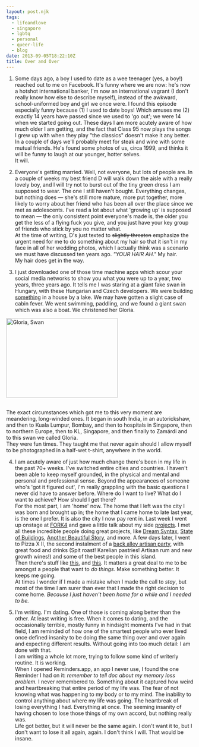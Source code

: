 ```yaml
---
layout: post.njk
tags:
  - lifeandlove
  - singapore
  - lgbtq
  - personal
  - queer-life
  - blog
date: 2013-09-05T18:22:10Z
title: Over and Over
---
```


1. Some days ago, a boy I used to date as a wee teenager (yes, a boy!) reached out to me on Facebook. It's funny where we are now: he's now a hotshot international banker, I'm now an international vagrant (I don't really know how else to describe myself), instead of the awkward, school-uniformed boy and girl we once were. I found this episode especially funny because (1) I used to date boys! Which amuses me (2) exactly 14 years have passed since we used to 'go out'; we were 14 when we started going out. These days I am more acutely aware of how much older I am getting, and the fact that Class 95 now plays the songs I grew up with when they play "the classics" doesn't make it any better. In a couple of days we'll probably meet for steak and wine with some mutual friends. He's found some photos of us, circa 1999, and thinks it will be funny to laugh at our younger, hotter selves.<br />It will.

2. Everyone's getting married. Well, not everyone, but lots of people are. In a couple of weeks my best friend D will walk down the aisle with a really lovely boy, and I will try not to burst out of the tiny green dress I am supposed to wear. The one I still haven't bought. Everything changes, but nothing does — she's still more mature, more put together, more likely to worry about her friend who has been all over the place since we met as adolescents. I've read a lot about what 'growing up' is supposed to mean — the only consistent point everyone's made is, the older you get the less of a flying fuck you give, and you just have your key group of friends who stick by you no matter what.<br />At the time of writing, D's just texted to <s>slightly threaten</s> emphasize the urgent need for me to do something about my hair so that it isn't in my face in all of her wedding photos, which I actually think was a scenario we must have discussed ten years ago. _"YOUR HAIR AH."_ My hair.<br />My hair does get in the way.

3. I just downloaded one of those time machine apps which scour your social media networks to show you what you were up to a year, two years, three years ago. It tells me I was staring at a giant fake swan in Hungary, with these Hungarian and Czech developers. We were building [something](http://photogotchi.com/) in a house by a lake. We may have gotten a slight case of cabin fever. We went swimming, paddling, and we found a giant swan which was also a boat. We christened her Gloria.<br />

<img src="http://res.cloudinary.com/dmchbvarm/image/upload/h_214,w_300/v1456562771/balaton_swan_ahb0xd.png" alt="Gloria, Swan" width="300" height="214" class="alignright size-medium wp-image-898" />

<br />The exact circumstances which got me to this very moment are meandering, long-winded ones. It began in south India, in an autorickshaw, and then to Kuala Lumpur, Bombay, and then to hospitals in Singapore, then to northern Europe, then to KL, Singapore, and then finally to Zamárdi and to this swan we called Gloria.<br />They were fun times. They taught me that never again should I allow myself to be photographed in a half-wet t-shirt, anywhere in the world.

4. I am acutely aware of just how much change there's been in my life in the past 70+ weeks. I've switched entire cities and countries. I haven't been able to keep myself grounded, in the physical and mental and personal and professional sense. Beyond the appearances of someone who's 'got it figured out', I'm really grappling with the basic questions I never did have to answer before. Where do I want to live? What do I want to achieve? How should I get there?<br />For the most part, I am 'home' now. The home that I left was the city I was born and brought up in; the home that I came home to late last year, is the one I prefer. It is also the city I now pay rent in. Last week I went up onstage at [FORK4](https://fork.eventbrite.com/) and gave a little talk about my side [projects](http://wethecitizens.sg/). I met all these incredible people doing great projects, like [Dream Syntax](http://dreamsyntax.bigcartel.com/about-the-book), [State of Buildings](http://stateofbuildings.sg/#!/map), [Another Beautiful Story](http://vimeo.com/anotherbeautifulstory), and more. A few days later, I went to Pizza X II, the second instalment of a [back alley artisan party](http://pizzaxfeast-eorg.eventbrite.sg/), with great food and drinks (Spit roast! Karelian pastries! Artisan rum and new growth wines!) and some of the best people in this island.<br />Then there's stuff like [this](http://thehawkersessions-es2.eventbrite.com/), and [this](http://happinessserved.sg/web/prelaunch.html). It matters a great deal to me to be amongst a people that want to _do things_. Make something better. It keeps me going.<br />At times I wonder if I made a mistake when I made the call to _stay_, but most of the time I am surer than ever that I made the right decision to come home. _Because I just haven't been home for a while and I needed to be._

5. I'm writing. I'm dating. One of those is coming along better than the other. At least writing is free. When it comes to dating, and the occasionally terrible, mostly funny in hindsight moments I've had in that field, I am reminded of how one of the smartest people who ever lived once defined insanity to be doing the same thing over and over again and expecting different results. Without going into too much detail: I am done with that.<br />I am writing a whole lot more, trying to follow some kind of writerly routine. It is working.<br />When I opened Reminders.app, an app I never use, I found the one Reminder I had on it: _remember to tell doc about my memory loss problem._ I never remembered to. Something about it captured how weird and heartbreaking that entire period of my life was. The fear of not knowing what was happening to my body or to my mind. The inability to control anything about where my life was going. The heartbreak of losing everything I had. Everything at once. The seeming insanity of having chosen to lose those things of my own accord, but nothing really was.<br />Life got better, but it will never be the same again. I don't want it to, but I don't want to lose it all again, again. I don't think I will. That would be insane.
